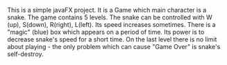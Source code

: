 This is a simple javaFX project. It is a Game which main character is a snake. The game contains 5 levels. The snake can be controlled 
with W (up), S(down), R(right), L(left). Its speed increases sometimes. There is a "magic" (blue) box which appears on a period of time.
Its power is to decrease snake's speed for a short time. On the last level there is no limit about playing - the only problem which can 
cause "Game Over" is snake's self-destroy. 
